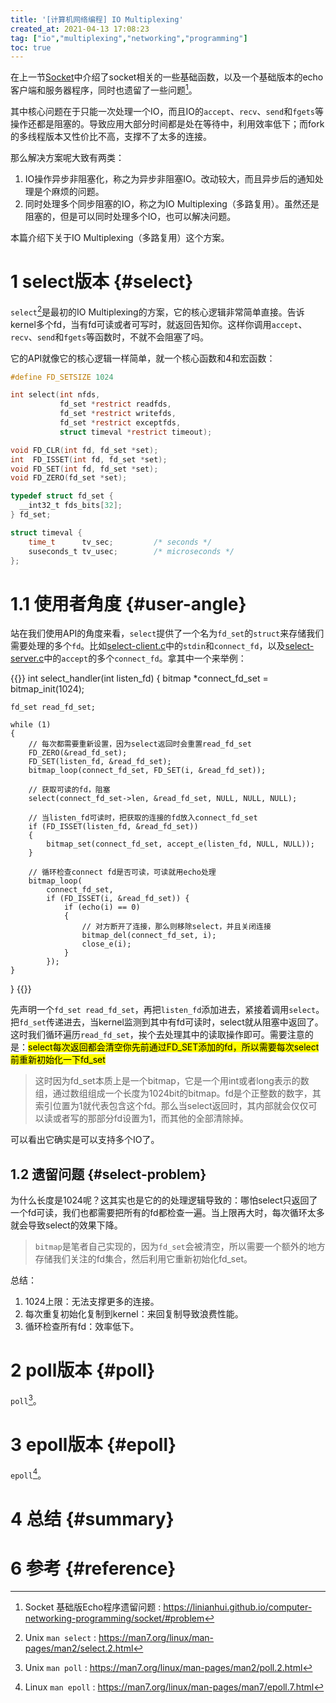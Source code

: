 ```yaml
---
title: '[计算机网络编程] IO Multiplexing'
created_at: 2021-04-13 17:08:23
tag: ["io","multiplexing","networking","programming"]
toc: true
---
```


在上一节[Socket](../socket/)中介绍了socket相关的一些基础函数，以及一个基础版本的echo客户端和服务器程序，同时也遗留了一些问题[^socket-problem]。

其中核心问题在于只能一次处理一个IO，而且IO的`accept`、`recv`、`send`和`fgets`等操作还都是阻塞的。导致应用大部分时间都是处在等待中，利用效率低下；而fork的多线程版本又性价比不高，支撑不了太多的连接。

那么解决方案呢大致有两类：
1. IO操作异步非阻塞化，称之为异步非阻塞IO。改动较大，而且异步后的通知处理是个麻烦的问题。
2. 同时处理多个同步阻塞的IO，称之为IO Multiplexing（多路复用）。虽然还是阻塞的，但是可以同时处理多个IO，也可以解决问题。

本篇介绍下关于IO Multiplexing（多路复用）这个方案。

# 1 select版本 {#select}

`select`[^select]是最初的IO Multiplexing的方案，它的核心逻辑非常简单直接。告诉kernel多个fd，当有fd可读或者可写时，就返回告知你。这样你调用`accept`、`recv`、`send`和`fgets`等函数时，不就不会阻塞了吗。

它的API就像它的核心逻辑一样简单，就一个核心函数和4和宏函数：
```c
#define FD_SETSIZE 1024

int select(int nfds, 
           fd_set *restrict readfds,
           fd_set *restrict writefds, 
           fd_set *restrict exceptfds,
           struct timeval *restrict timeout);

void FD_CLR(int fd, fd_set *set);
int  FD_ISSET(int fd, fd_set *set);
void FD_SET(int fd, fd_set *set);
void FD_ZERO(fd_set *set);

typedef struct fd_set {
  __int32_t fds_bits[32];
} fd_set;

struct timeval {
    time_t      tv_sec;         /* seconds */
    suseconds_t tv_usec;        /* microseconds */
};
```

# 1.1 使用者角度 {#user-angle}

站在我们使用API的角度来看，`select`提供了一个名为`fd_set`的`struct`来存储我们需要处理的多个`fd`。比如[select-client.c](https://github.com/linianhui/networking-programming/blob/io-multiplexing/src/select-client.c)中的`stdin`和`connect_fd`，以及[select-server.c](https://github.com/linianhui/networking-programming/blob/io-multiplexing/src/select-server.c)中的`accept`的多个`connect_fd`。拿其中一个来举例：

{{<code-snippet lang="c" href="https://github.com/linianhui/networking-programming/blob/io-multiplexing/src/select-server.c#L10-L44">}}
int select_handler(int listen_fd)
{
    bitmap *connect_fd_set = bitmap_init(1024);

    fd_set read_fd_set;

    while (1)
    {
        // 每次都需要重新设置，因为select返回时会重置read_fd_set
        FD_ZERO(&read_fd_set);
        FD_SET(listen_fd, &read_fd_set);
        bitmap_loop(connect_fd_set, FD_SET(i, &read_fd_set));

        // 获取可读的fd，阻塞
        select(connect_fd_set->len, &read_fd_set, NULL, NULL, NULL);

        // 当listen_fd可读时，把获取的连接的fd放入connect_fd_set
        if (FD_ISSET(listen_fd, &read_fd_set))
        {
            bitmap_set(connect_fd_set, accept_e(listen_fd, NULL, NULL));
        }

        // 循环检查connect fd是否可读，可读就用echo处理
        bitmap_loop(
            connect_fd_set,
            if (FD_ISSET(i, &read_fd_set)) {
                if (echo(i) == 0)
                {
                    // 对方断开了连接，那么则移除select，并且关闭连接
                    bitmap_del(connect_fd_set, i);
                    close_e(i);
                }
            });
    }
}
{{</code-snippet>}}

先声明一个`fd_set read_fd_set`，再把`listen_fd`添加进去，紧接着调用`select`。把`fd_set`传递进去，当kernel监测到其中有fd可读时，select就从阻塞中返回了。这时我们循环遍历`read_fd_set`，挨个去处理其中的读取操作即可。需要注意的是：<mark>select每次返回都会清空你先前通过FD_SET添加的fd，所以需要每次select前重新初始化一下fd_set</mark>
> 这时因为fd_set本质上是一个bitmap，它是一个用int或者long表示的数组，通过数组组成一个长度为1024bit的bitmap。fd是个正整数的数字，其索引位置为1就代表包含这个fd。那么当select返回时，其内部就会仅仅可以读或者写的那部分fd设置为1，而其他的全部清除掉。

可以看出它确实是可以支持多个IO了。

## 1.2 遗留问题 {#select-problem}

为什么长度是1024呢？这其实也是它的的处理逻辑导致的：哪怕select只返回了一个fd可读，我们也都需要把所有的fd都检查一遍。当上限再大时，每次循环太多就会导致select的效果下降。
> `bitmap`是笔者自己实现的，因为`fd_set`会被清空，所以需要一个额外的地方存储我们关注的fd集合，然后利用它重新初始化fd_set。

总结：
1. 1024上限：无法支撑更多的连接。
2. 每次重复初始化复制到kernel：来回复制导致浪费性能。
3. 循环检查所有fd：效率低下。

# 2 poll版本 {#poll}

`poll`[^poll]。

# 3 epoll版本 {#epoll}

`epoll`[^epoll]。

# 4 总结 {#summary}

# 6 参考 {#reference}

[^c10k]: 英文原文: <http://www.kegel.com/c10k.html> 解读系列: <http://www.52im.net/thread-566-1-1.html>
[^select]: Unix `man select` : <https://man7.org/linux/man-pages/man2/select.2.html>
[^poll]: Unix `man poll` : <https://man7.org/linux/man-pages/man2/poll.2.html>
[^epoll]: Linux `man epoll` : <https://man7.org/linux/man-pages/man7/epoll.7.html>
[^kqueue]: BSD `man kqueue` : <https://www.freebsd.org/cgi/man.cgi?query=kqueue&sektion=2>
[^iocp]: IOCP : <https://docs.microsoft.com/en-us/windows/win32/fileio/i-o-completion-ports>
[^fork]: `man fork`: <https://man7.org/linux/man-pages/man2/fork.2.html>
[^io-multiplexing]: IO 模型 : <https://linianhui.github.io/computer-networking/io-model/#io-multiplexing>
[^socket-problem]: Socket 基础版Echo程序遗留问题 : <https://linianhui.github.io/computer-networking-programming/socket/#problem>